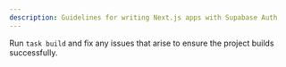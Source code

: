 ```yaml
---
description: Guidelines for writing Next.js apps with Supabase Auth
---
```


Run `task build` and fix any issues that arise to ensure the project builds successfully.
